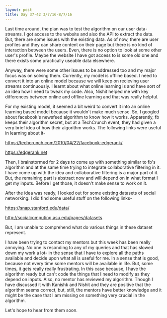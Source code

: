 ```yaml
---
layout: post
title: Day 37-42 3/7/16-8/7/16
---
```

Last time around, the plan was to test the algorithm on our user data-streams. I got access to the website and also the API to extract the data. But, there are some issues with the existing data. As of now, there are user profiles and they can share content on their page but there is no kind of interaction between the users. Even, there is no option to look at some other user's profile. Maybe the website I have got access to is some old one and there exists some practically useable data elsewhere.

Anyway, there were some other issues to be addressed too and my major focus was on solving them. Currently, my model is offline based. I need to convert it into an online model because we will keep on recieving user streams continuously. I learnt about what online learning is and have sort of an idea how I need to tweak my code. Also, Nishit helped me with key differences between online and offline learning and that was really helpful.

For my existing model, it seemed a bit weird to convert it into an online learning based model because it wouldn't make much sense. So, I googled about facebook's newsfeed algorithm to know how it works. Apparently, fb keeps their algorithm secret, but at a TechCrunch event, they had given a very brief idea of how their algorithm works. The following links were useful in learning about it-

https://techcrunch.com/2010/04/22/facebook-edgerank/

https://edgerank.net

Then, I brainstormed for 2 days to come up with something similar to fb's algorithm and at the same time trying to integrate collaborative filtering in it. I have come up with the idea and collaborative filtering is a major part of it. But, the remaining part is abstract now and will depend on in what format I get my inputs. Before I get those, it doesn't make sense to work on it. 

After the idea was ready, I looked out for some existing datasets of social networking. I did find some useful stuff on the following links-

https://snap.stanford.edu/data/

http://socialcomputing.asu.edu/pages/datasets

But, I am unable to comprehend what do various things in these dataset represent.


I have been trying to contact my mentors but this week has been really annoying. No one is resonding to any of my queries and that has slowed down my work a lot- in the sense that I have to explore all the paths available and decide upon what all is useful for me. In a sense that is good, because not every time some mentors will be available in life. But, some times, it gets really really frustrating. In this case because, I have the algorithm ready but can't code the things that I need to modify as they depend on inputs. Also, no mentor has reviewed my algorithm. Though I have discussed it with Kanishk and Nishit and they are positive that the algorithm seems correct, but, still, the mentors have better knowledge and it might be the case that I am missing on something very crucial in the algorithm.

Let's hope to hear from them soon.
